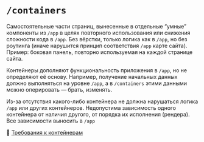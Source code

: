 # `/containers`

Самостоятельные части страниц, вынесенные в отдельные “умные” компоненты из `/app` в целях повторного 
использования или снижения сложности кода в `/app`. 
Без вёрстки, только логика как в `/app`, но без роутинга (иначе нарушится принцип соответствия `/app` карте сайта). 
Пример: боковая панель, повторно используемая на каждой странице сайта.

Контейнеры дополняют функциональность приложения в `/app`, но не определяют её основу. 
Например, получение начальных данных должно выполняться на уровне `/app`, а в `/containers` этими данными 
можно оперировать — брать, изменять. 

Из-за отсутствия какого-либо контейнера не должна нарушаться логика `/app` или других контейнеров. 
Недопустима зависимость одного контейнера от наличия другого, от порядка их исполнения (рендера). 
Все зависимости выносить в `/app`

📖 [Требования к контейнерам](/docs/check/container.md)